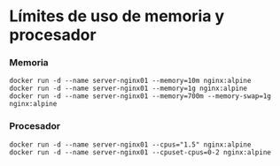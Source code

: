 # Límites de uso de memoria y procesador

### Memoria
```
docker run -d --name server-nginx01 --memory=10m nginx:alpine
docker run -d --name server-nginx01 --memory=1g nginx:alpine
docker run -d --name server-nginx01 --memory=700m --memory-swap=1g nginx:alpine
```

### Procesador
```
docker run -d --name server-nginx01 --cpus="1.5" nginx:alpine
docker run -d --name server-nginx01 --cpuset-cpus=0-2 nginx:alpine
```